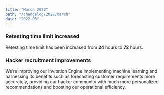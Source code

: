 ```yaml
---
title: "March 2022"
path: "/changelog/2022/march"
date: "2022-03"
---
```


### Retesting time limit increased
Retesting time limit has been increased from **24** hours to **72** hours.

### Hacker recruitment improvements
We’re improving our Invitation Engine implementing machine learning and harnessing its benefits such as forecasting customer requirements more accurately, providing our hacker community with much more personalized recommendations and boosting our operational efficiency.
